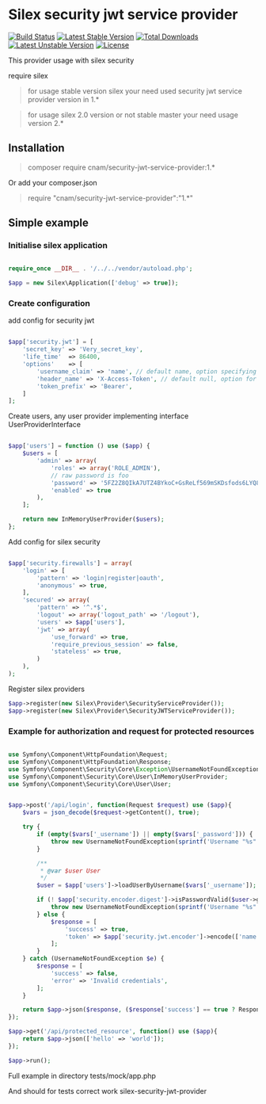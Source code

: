 # Silex security jwt service provider

[![Build Status](https://travis-ci.org/cnam/security-jwt-service-provider.svg?branch=master)](https://travis-ci.org/cnam/security-jwt-service-provider)
[![Latest Stable Version](https://poser.pugx.org/cnam/security-jwt-service-provider/v/stable)](https://packagist.org/packages/cnam/security-jwt-service-provider) [![Total Downloads](https://poser.pugx.org/cnam/security-jwt-service-provider/downloads)](https://packagist.org/packages/cnam/security-jwt-service-provider) [![Latest Unstable Version](https://poser.pugx.org/cnam/security-jwt-service-provider/v/unstable)](https://packagist.org/packages/cnam/security-jwt-service-provider) [![License](https://poser.pugx.org/cnam/security-jwt-service-provider/license)](https://packagist.org/packages/cnam/security-jwt-service-provider)

This provider usage with silex security 

require silex 

> for usage stable version silex your need used security jwt service provider version in 1.*

> for usage silex 2.0 version or not stable master your need usage version 2.*

## Installation

>  composer require cnam/security-jwt-service-provider:1.*

Or add your composer.json

> require "cnam/security-jwt-service-provider":"1.*"


## Simple example

### Initialise silex application

```php

require_once __DIR__ . '/../../vendor/autoload.php';

$app = new Silex\Application(['debug' => true]);

```

### Create configuration

add config for security jwt

```php

$app['security.jwt'] = [
    'secret_key' => 'Very_secret_key',
    'life_time'  => 86400,
    'options'    => [
        'username_claim' => 'name', // default name, option specifying claim containing username
        'header_name' => 'X-Access-Token', // default null, option for usage normal oauth2 header
        'token_prefix' => 'Bearer',
    ]
];
```

Create users, any user provider implementing interface UserProviderInterface

```php

$app['users'] = function () use ($app) {
    $users = [
        'admin' => array(
            'roles' => array('ROLE_ADMIN'),
            // raw password is foo
            'password' => '5FZ2Z8QIkA7UTZ4BYkoC+GsReLf569mSKDsfods6LYQ8t+a8EW9oaircfMpmaLbPBh4FOBiiFyLfuZmTSUwzZg==',
            'enabled' => true
        ),
    ];

    return new InMemoryUserProvider($users);
};

```

Add config for silex security
 
```php

$app['security.firewalls'] = array(
    'login' => [
        'pattern' => 'login|register|oauth',
        'anonymous' => true,
    ],
    'secured' => array(
        'pattern' => '^.*$',
        'logout' => array('logout_path' => '/logout'),
        'users' => $app['users'],
        'jwt' => array(
            'use_forward' => true,
            'require_previous_session' => false,
            'stateless' => true,
        )
    ),
);

```

Register silex providers

``` php
$app->register(new Silex\Provider\SecurityServiceProvider());
$app->register(new Silex\Provider\SecurityJWTServiceProvider());

```

### Example for authorization and request for protected resources


```php

use Symfony\Component\HttpFoundation\Request;
use Symfony\Component\HttpFoundation\Response;
use Symfony\Component\Security\Core\Exception\UsernameNotFoundException;
use Symfony\Component\Security\Core\User\InMemoryUserProvider;
use Symfony\Component\Security\Core\User\User;


$app->post('/api/login', function(Request $request) use ($app){
    $vars = json_decode($request->getContent(), true);

    try {
        if (empty($vars['_username']) || empty($vars['_password'])) {
            throw new UsernameNotFoundException(sprintf('Username "%s" does not exist.', $vars['_username']));
        }

        /**
         * @var $user User
         */
        $user = $app['users']->loadUserByUsername($vars['_username']);

        if (! $app['security.encoder.digest']->isPasswordValid($user->getPassword(), $vars['_password'], '')) {
            throw new UsernameNotFoundException(sprintf('Username "%s" does not exist.', $vars['_username']));
        } else {
            $response = [
                'success' => true,
                'token' => $app['security.jwt.encoder']->encode(['name' => $user->getUsername()]),
            ];
        }
    } catch (UsernameNotFoundException $e) {
        $response = [
            'success' => false,
            'error' => 'Invalid credentials',
        ];
    }

    return $app->json($response, ($response['success'] == true ? Response::HTTP_OK : Response::HTTP_BAD_REQUEST));
});

$app->get('/api/protected_resource', function() use ($app){
    return $app->json(['hello' => 'world']);
});

$app->run();

```

Full example in directory tests/mock/app.php

And should for tests correct work silex-security-jwt-provider
 
 
